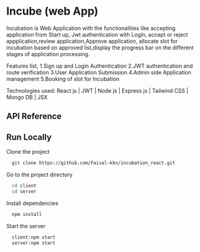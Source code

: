 # Incube (web App)

Incubation is Web Application with the functionalities
like accepting application from Start up, Jwt authentication with Login,
accept or reject appplication,review application,Approve application,
allocate slot for incubation based on approved list,display the progress 
bar on the different stages of application processing.

Features list,
1.Sign up and Login Authentication
2.JWT authentication and route verification
3.User Application Submission
4.Admin side Application management
5.Booking of slot for Incubation

Technologies used:
React js | JWT | Node js | Express js | Tailwind CSS | Mongo DB | JSX

## API Reference

## Run Locally

Clone the project

```bash
  git clone https://github.com/Faisal-kkn/incubation_react.git
```

Go to the project directory

```bash
  cd client
  cd server
```

Install dependencies

```bash
  npm install
```

Start the server

```bash
  client:npm start
  server:npm start
```
